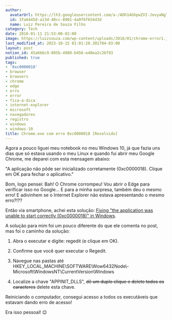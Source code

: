 ```yaml
---
author:
  avatarUrl: https://lh3.googleusercontent.com/a-/AOh14GhpwZVI-JevyaNgTdlrOT6YN20cI6V9Kxtq38Ij8AQ=s100
  id: 3fa6445d-a13d-40cc-8901-4a9f6f654d3d
  name: Luiz Pereira de Souza Filho
category: Tech
date: 2016-01-11 21:53:00-02:00
image: https://luizsouza.com/wp-content/uploads/2016/01/chrome-error1.jpg
last_modified_at: 2023-10-15 01:01:20.301784-03:00
layout: post
notion_id: 45a6b6c9-895b-4980-b456-e40ea2c26f93
published: true
tags:
- '0xc0000018'
- browser
- browsers
- chrome
- edge
- erro
- error
- fica-a-dica
- internet-explorer
- microsoft
- navegadores
- registro
- windows
- windows-10
title: Chrome.exe com erro 0xc0000018 [Resolvido]
---
```


Agora a pouco liguei meu notebook no meu Windows 10, já que fazia uns dias que só estava usando o meu Linux e quando fui abrir meu Google Chrome, me deparei com esta mensagem abaixo:

"A aplicação não pôde ser inicializado corretamente (0xc0000018). Clique em OK para fechar o aplicativo."

Bom, logo pensei: Bah! O Chrome corrompeu! Vou abrir o Edge para verificar isso no Google... E para a minha surpresa, também deu o mesmo erro! E adivinhem se o Internet Explorer não estava apresentando o mesmo erro?!??

Então via smartphone, achei esta solução: [Fixing "the application was unable to start correctly (0xc0000018)" in Windows](http://www.ghacks.net/2015/10/16/fixing-the-application-was-unable-to-start-correctly-0xc0000018-in-windows/).

A solução para mim foi um pouco diferente do que ele comenta no post, mas foi o caminho da solução:

  1. Abra o executar e digite: regedit (e clique em OK).

  2. Confirme que você quer executar o Regedit.

  3. Navegue nas pastas até HKEY\_LOCAL\_MACHINE\SOFTWARE\Wow6432Node\­Microsoft\WindowsNT\CurrentVersion\Windo­­ws

  4. Localize a chave "APPINIT_DLLS", ~~dê um duplo clique e delete todos os caracteres~~ delete esta chave.

Reiniciando o computador, consegui acesso a todos os executáveis que estavam dando erro de acesso!

Era isso pessoal! 😉
